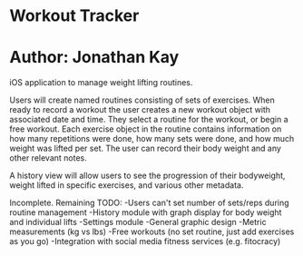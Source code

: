 # Workout Tracker
# Author: Jonathan Kay

iOS application to manage weight lifting routines.

Users will create named routines consisting of sets of exercises. When ready to record a workout the user creates
a new workout object with associated date and time. They select a routine for the workout, or begin a free workout.
Each exercise object in the routine contains information on how many repetitions were done, how many sets were done,
and how much weight was lifted per set. The user can record their body weight and any other relevant notes.

A history view will allow users to see the progression of their bodyweight, weight lifted in specific exercises, and
various other metadata.


Incomplete. Remaining TODO:
-Users can't set number of sets/reps during routine management
-History module with graph display for body weight and individual lifts
-Settings module
-General graphic design
-Metric measurements (kg vs lbs)
-Free workouts (no set routine, just add exercises as you go)
-Integration with social media fitness services (e.g. fitocracy)
